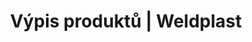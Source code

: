 ---
Link: "file:/Users/vinayakpatel/Downloads/www.weldplast.cz/produkty%3Fpg=3"
product_name: "null"
product_id: "null"
title: "Výpis produktů | Weldplast"
product_desc: ""
product_specs: ""
product_downloads: ""
href: ""
accessories: ""
similar_products: ""
---